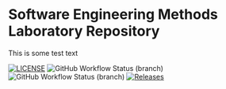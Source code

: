 # Software Engineering Methods Laboratory Repository

This is some test text


[![LICENSE](https://img.shields.io/github/license/ReeceASmith/enu-sem.svg?style=flat-square)](https://github.com/ReeceASmith/enu-sem/blob/master/LICENSE)
![GitHub Workflow Status (branch)](https://img.shields.io/github/actions/workflow/status/ReeceASmith/enu-sem/main.yml?branch=master)
![GitHub Workflow Status (branch)](https://img.shields.io/github/actions/workflow/status/ReeceASmith/enu-sem/main.yml?branch=develop)
[![Releases](https://img.shields.io/github/release/ReeceASmith/enu-sem/all.svg?style=flat-square)](https://github.com/ReeceASmith/enu-sem/releases)
